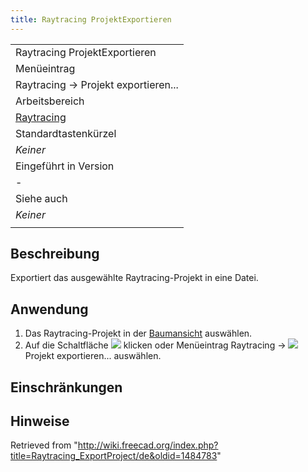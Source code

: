 ```yaml
---
title: Raytracing ProjektExportieren
---
```

|  |
| --- |
| Raytracing ProjektExportieren |
| Menüeintrag |
| Raytracing → Projekt exportieren... |
| Arbeitsbereich |
| [Raytracing](/Raytracing_Workbench/de "Raytracing Workbench/de") |
| Standardtastenkürzel |
| *Keiner* |
| Eingeführt in Version |
| - |
| Siehe auch |
| *Keiner* |
|  |

## Beschreibung

Exportiert das ausgewählte Raytracing-Projekt in eine Datei.

## Anwendung

1. Das Raytracing-Projekt in der [Baumansicht](/Tree_view "Tree view") auswählen.
2. Auf die Schaltfläche ![](/images/Raytracing_ExportProject.svg) klicken oder Menüeintrag  Raytracing → ![](/images/Raytracing_ExportProject.svg) Projekt exportieren... auswählen.

## Einschränkungen

## Hinweise

Retrieved from "<http://wiki.freecad.org/index.php?title=Raytracing_ExportProject/de&oldid=1484783>"